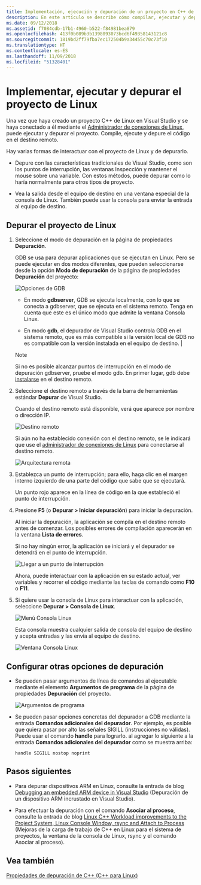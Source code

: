 ```yaml
---
title: Implementación, ejecución y depuración de un proyecto en C++ de Linux en Visual Studio
description: En este artículo se describe cómo compilar, ejecutar y depurar código en el destino remoto desde un proyecto C++ de Linux en Visual Studio.
ms.date: 09/12/2018
ms.assetid: f7084cdb-17b1-4960-b522-f84981bea879
ms.openlocfilehash: 413f0b089b3b1398093073bcd6f49358143121c8
ms.sourcegitcommit: 1819bd2ff79fba7ec172504b9a34455c70c73f10
ms.translationtype: HT
ms.contentlocale: es-ES
ms.lasthandoff: 11/09/2018
ms.locfileid: "51328401"
---
```

# <a name="deploy-run-and-debug-your-linux-project"></a>Implementar, ejecutar y depurar el proyecto de Linux

Una vez que haya creado un proyecto C++ de Linux en Visual Studio y se haya conectado a él mediante el [Administrador de conexiones de Linux](../linux/connect-to-your-remote-linux-computer.md), puede ejecutar y depurar el proyecto. Compile, ejecute y depure el código en el destino remoto.

Hay varias formas de interactuar con el proyecto de Linux y de depurarlo.

- Depure con las características tradicionales de Visual Studio, como son los puntos de interrupción, las ventanas Inspección y mantener el mouse sobre una variable. Con estos métodos, puede depurar como lo haría normalmente para otros tipos de proyecto.

- Vea la salida desde el equipo de destino en una ventana especial de la consola de Linux. También puede usar la consola para enviar la entrada al equipo de destino.

## <a name="debug-your-linux-project"></a>Depurar el proyecto de Linux

1. Seleccione el modo de depuración en la página de propiedades **Depuración**.

   GDB se usa para depurar aplicaciones que se ejecutan en Linux.  Pero se puede ejecutar en dos modos diferentes, que pueden seleccionarse desde la opción **Modo de depuración** de la página de propiedades **Depuración** del proyecto:

   ![Opciones de GDB](media/settings_debugger.png)

   - En modo **gdbserver**, GDB se ejecuta localmente, con lo que se conecta a gdbserver, que se ejecuta en el sistema remoto.  Tenga en cuenta que este es el único modo que admite la ventana Consola Linux.

   - En modo **gdb**, el depurador de Visual Studio controla GDB en el sistema remoto, que es más compatible si la versión local de GDB no es compatible con la versión instalada en el equipo de destino. |

   > [!NOTE]
   > Si no es posible alcanzar puntos de interrupción en el modo de depuración gdbserver, pruebe el modo gdb. En primer lugar, gdb debe [instalarse](../linux/download-install-and-setup-the-linux-development-workload.md) en el destino remoto.

1. Seleccione el destino remoto a través de la barra de herramientas estándar **Depurar** de Visual Studio.

   Cuando el destino remoto está disponible, verá que aparece por nombre o dirección IP.

   ![Destino remoto](media/remote_target.png)

   Si aún no ha establecido conexión con el destino remoto, se le indicará que use el [administrador de conexiones de Linux](../linux/connect-to-your-remote-linux-computer.md) para conectarse al destino remoto.

   ![Arquitectura remota](media/architecture.png)

1. Establezca un punto de interrupción; para ello, haga clic en el margen interno izquierdo de una parte del código que sabe que se ejecutará.

   Un punto rojo aparece en la línea de código en la que estableció el punto de interrupción.

1. Presione **F5** (o **Depurar > Iniciar depuración**) para iniciar la depuración.

   Al iniciar la depuración, la aplicación se compila en el destino remoto antes de comenzar. Los posibles errores de compilación aparecerán en la ventana **Lista de errores**.

   Si no hay ningún error, la aplicación se iniciará y el depurador se detendrá en el punto de interrupción.

   ![Llegar a un punto de interrupción](media/hit_breakpoint.png)

   Ahora, puede interactuar con la aplicación en su estado actual, ver variables y recorrer el código mediante las teclas de comando como **F10** o **F11**.

1. Si quiere usar la consola de Linux para interactuar con la aplicación, seleccione **Depurar > Consola de Linux**.

   ![Menú Consola Linux](media/consolemenu.png)

   Esta consola muestra cualquier salida de consola del equipo de destino y acepta entradas y las envía al equipo de destino.

   ![Ventana Consola Linux](media/consolewindow.png)

## <a name="configure-other-debugging-options"></a>Configurar otras opciones de depuración

- Se pueden pasar argumentos de línea de comandos al ejecutable mediante el elemento **Argumentos de programa** de la página de propiedades **Depuración** del proyecto.

   ![Argumentos de programa](media/settings_programarguments.png)

- Se pueden pasar opciones concretas del depurador a GDB mediante la entrada **Comandos adicionales del depurador**.  Por ejemplo, es posible que quiera pasar por alto las señales SIGILL (instrucciones no válidas).  Puede usar el comando **handle** para lograrlo.  al agregar lo siguiente a la entrada **Comandos adicionales del depurador** como se muestra arriba:

   `handle SIGILL nostop noprint`

## <a name="next-steps"></a>Pasos siguientes

- Para depurar dispositivos ARM en Linux, consulte la entrada de blog [Debugging an embedded ARM device in Visual Studio](https://blogs.msdn.microsoft.com/vcblog/2018/01/10/debugging-an-embedded-arm-device-in-visual-studio/) (Depuración de un dispositivo ARM incrustado en Visual Studio).

- Para efectuar la depuración con el comando **Asociar al proceso**, consulte la entrada de blog [Linux C++ Workload improvements to the Project System, Linux Console Window, rsync and Attach to Process](https://blogs.msdn.microsoft.com/vcblog/2018/03/13/linux-c-workload-improvements-to-the-project-system-linux-console-window-rsync-and-attach-to-process/) (Mejoras de la carga de trabajo de C++ en Linux para el sistema de proyectos, la ventana de la consola de Linux, rsync y el comando Asociar al proceso).

## <a name="see-also"></a>Vea también

[Propiedades de depuración de C++ (C++ para Linux)](../linux/prop-pages/debugging-linux.md)
